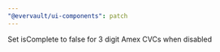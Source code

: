 ```yaml
---
"@evervault/ui-components": patch
---
```


Set isComplete to false for 3 digit Amex CVCs when disabled
